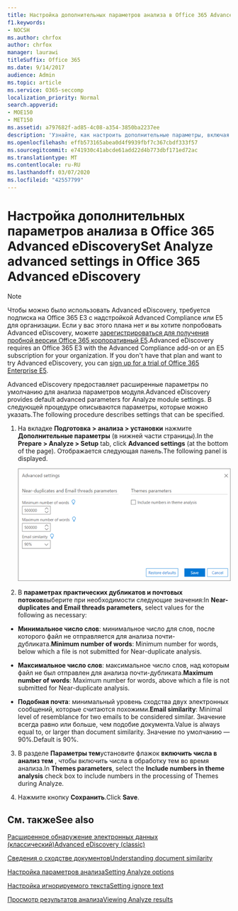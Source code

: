 ```yaml
---
title: Настройка дополнительных параметров анализа в Office 365 Advanced eDiscovery
f1.keywords:
- NOCSH
ms.author: chrfox
author: chrfox
manager: laurawi
titleSuffix: Office 365
ms.date: 9/14/2017
audience: Admin
ms.topic: article
ms.service: O365-seccomp
localization_priority: Normal
search.appverid:
- MOE150
- MET150
ms.assetid: a797682f-ad85-4c08-a354-3850ba2237ee
description: 'Узнайте, как настроить дополнительные параметры, включая почти повторяющиеся, почтовые потоки и темы для процесса анализа в Office 365 Advanced eDiscovery. '
ms.openlocfilehash: effb573165abea0d4f9939fbf7c367cbdf333f57
ms.sourcegitcommit: e741930c41abcde61add22d4b773dbf171ed72ac
ms.translationtype: MT
ms.contentlocale: ru-RU
ms.lasthandoff: 03/07/2020
ms.locfileid: "42557799"
---
```

# <a name="set-analyze-advanced-settings-in-office-365-advanced-ediscovery"></a><span data-ttu-id="7d028-103">Настройка дополнительных параметров анализа в Office 365 Advanced eDiscovery</span><span class="sxs-lookup"><span data-stu-id="7d028-103">Set Analyze advanced settings in Office 365 Advanced eDiscovery</span></span>

> [!NOTE]
> <span data-ttu-id="7d028-p101">Чтобы можно было использовать Advanced eDiscovery, требуется подписка на Office 365 E3 с надстройкой Advanced Compliance или E5 для организации. Если у вас этого плана нет и вы хотите попробовать Advanced eDiscovery, можете [зарегистрироваться для получения пробной версии Office 365 корпоративный E5](https://go.microsoft.com/fwlink/p/?LinkID=698279).</span><span class="sxs-lookup"><span data-stu-id="7d028-p101">Advanced eDiscovery requires an Office 365 E3 with the Advanced Compliance add-on or an E5 subscription for your organization. If you don't have that plan and want to try Advanced eDiscovery, you can [sign up for a trial of Office 365 Enterprise E5](https://go.microsoft.com/fwlink/p/?LinkID=698279).</span></span> 
  
<span data-ttu-id="7d028-106">Advanced eDiscovery предоставляет расширенные параметры по умолчанию для анализа параметров модуля.</span><span class="sxs-lookup"><span data-stu-id="7d028-106">Advanced eDiscovery provides default advanced parameters for Analyze module settings.</span></span> <span data-ttu-id="7d028-107">В следующей процедуре описываются параметры, которые можно указать.</span><span class="sxs-lookup"><span data-stu-id="7d028-107">The following procedure describes settings that can be specified.</span></span>
  
1. <span data-ttu-id="7d028-108">На вкладке **Подготовка \> анализа \> установки** нажмите **Дополнительные параметры** (в нижней части страницы).</span><span class="sxs-lookup"><span data-stu-id="7d028-108">In the **Prepare \> Analyze \> Setup** tab, click **Advanced settings** (at the bottom of the page).</span></span> <span data-ttu-id="7d028-109">Отображается следующая панель.</span><span class="sxs-lookup"><span data-stu-id="7d028-109">The following panel is displayed.</span></span> 
    
    ![Настройка дополнительных параметров на вкладке "Анализ"](../media/c9ea3017-e19a-456b-a742-c3d07121a3f6.png)
  
2. <span data-ttu-id="7d028-111">В **параметрах практических дубликатов и почтовых потоков**выберите при необходимости следующие значения:</span><span class="sxs-lookup"><span data-stu-id="7d028-111">In **Near-duplicates and Email threads parameters**, select values for the following as necessary:</span></span>
    
  - <span data-ttu-id="7d028-112">**Минимальное число слов**: минимальное число для слов, после которого файл не отправляется для анализа почти-дубликата.</span><span class="sxs-lookup"><span data-stu-id="7d028-112">**Minimum number of words**: Minimum number for words, below which a file is not submitted for Near-duplicate analysis.</span></span> 
    
  - <span data-ttu-id="7d028-113">**Максимальное число слов**: максимальное число слов, над которым файл не был отправлен для анализа почти-дубликата.</span><span class="sxs-lookup"><span data-stu-id="7d028-113">**Maximum number of words**: Maximum number for words, above which a file is not submitted for Near-duplicate analysis.</span></span>
    
  - <span data-ttu-id="7d028-114">**Подобная почта**: минимальный уровень сходства двух электронных сообщений, которые считаются похожими.</span><span class="sxs-lookup"><span data-stu-id="7d028-114">**Email similarity**: Minimal level of resemblance for two emails to be considered similar.</span></span> <span data-ttu-id="7d028-115">Значение всегда равно или больше, чем подобие документа.</span><span class="sxs-lookup"><span data-stu-id="7d028-115">Value is always equal to, or larger than document similarity.</span></span> <span data-ttu-id="7d028-116">Значение по умолчанию — 90%.</span><span class="sxs-lookup"><span data-stu-id="7d028-116">Default is 90%.</span></span>
    
3. <span data-ttu-id="7d028-117">В разделе **Параметры тем**установите флажок **включить числа в анализ тем** , чтобы включить числа в обработку тем во время анализа.</span><span class="sxs-lookup"><span data-stu-id="7d028-117">In **Themes parameters**, select the **Include numbers in theme analysis** check box to include numbers in the processing of Themes during Analyze.</span></span> 
    
4. <span data-ttu-id="7d028-118">Нажмите кнопку **Сохранить**.</span><span class="sxs-lookup"><span data-stu-id="7d028-118">Click **Save**.</span></span> 
    
## <a name="see-also"></a><span data-ttu-id="7d028-119">См. также</span><span class="sxs-lookup"><span data-stu-id="7d028-119">See also</span></span>

[<span data-ttu-id="7d028-120">Расширенное обнаружение электронных данных (классический)</span><span class="sxs-lookup"><span data-stu-id="7d028-120">Advanced eDiscovery (classic)</span></span>](office-365-advanced-ediscovery.md)
  
[<span data-ttu-id="7d028-121">Сведения о сходстве документов</span><span class="sxs-lookup"><span data-stu-id="7d028-121">Understanding document similarity</span></span>](understand-document-similarity-in-advanced-ediscovery.md)
  
[<span data-ttu-id="7d028-122">Настройка параметров анализа</span><span class="sxs-lookup"><span data-stu-id="7d028-122">Setting Analyze options</span></span>](set-analyze-options-in-advanced-ediscovery.md)
  
[<span data-ttu-id="7d028-123">Настройка игнорируемого текста</span><span class="sxs-lookup"><span data-stu-id="7d028-123">Setting ignore text</span></span>](set-ignore-text-in-advanced-ediscovery.md)
  
[<span data-ttu-id="7d028-124">Просмотр результатов анализа</span><span class="sxs-lookup"><span data-stu-id="7d028-124">Viewing Analyze results</span></span>](view-analyze-results-in-advanced-ediscovery.md)

